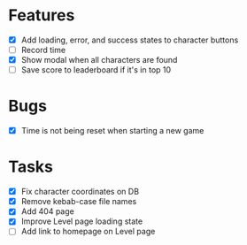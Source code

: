 # Features

- [x] Add loading, error, and success states to character buttons
- [ ] Record time
- [x] Show modal when all characters are found
- [ ] Save score to leaderboard if it's in top 10

# Bugs

- [x] Time is not being reset when starting a new game

# Tasks

- [x] Fix character coordinates on DB
- [x] Remove kebab-case file names
- [x] Add 404 page
- [x] Improve Level page loading state
- [ ] Add link to homepage on Level page